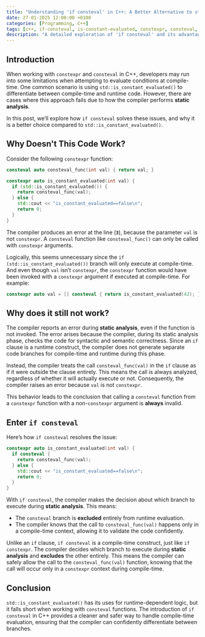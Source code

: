 ```yaml
---
title: "Understanding 'if consteval' in C++: A Better Alternative to std::is_constant_evaluated()"
date: 27-01-2025 12:00:00 +0100
categories: [Programming, C++]
tags: [c++, if-consteval, is-constant-evaluated, constexpr, consteval, compile-time, static-analysis, consteval-functions]
description: "A detailed exploration of 'if consteval' and its advantages over std::is_constant_evaluated() in C++."
---
```


## Introduction

When working with `constexpr` and `consteval` in C++, developers may run into some limitations when attempting to evaluate conditions at compile-time. One common scenario is using `std::is_constant_evaluated()` to differentiate between compile-time and runtime code. However, there are cases where this approach fails due to how the compiler performs **static analysis**.

In this post, we’ll explore how `if consteval` solves these issues, and why it is a better choice compared to `std::is_constant_evaluated()`.

## Why Doesn't This Code Work?

Consider the following `constexpr` function:

```c++
consteval auto consteval_func(int val) { return val; }

constexpr auto is_constant_evaluated(int val) {
  if (std::is_constant_evaluated()) {
    return consteval_func(val);
  } else {
    std::cout << "is_constant_evaluated==false\n";
    return 0;
  }
}
```

The compiler produces an error at the line (**`3`**), because the parameter `val` is not `constexpr`. A `consteval` function like `consteval_func()` can only be called with `constexpr` arguments.

Logically, this seems unnecessary since the `if (std::is_constant_evaluated())` branch will only execute at compile-time. And even though `val` isn’t `constexpr`, the `constexpr` function would have been invoked with a `constexpr` argument if executed at compile-time. For example:

```c++
constexpr auto val = [] consteval { return is_constant_evaluated(42); }();
```

## Why does it still not work?

The compiler reports an error during **static analysis**, even if the function is not invoked. The error arises because the compiler, during its static analysis phase, checks the code for syntactic and semantic correctness. Since an `if` clause is a runtime construct, the compiler does not generate separate code branches for compile-time and runtime during this phase.

Instead, the compiler treats the call `consteval_func(val)` in the `if` clause as if it were outside the clause entirely. This means the call is always analyzed, regardless of whether it will actually execute or not. Consequently, the compiler raises an error because `val` is not `constexpr`.

This behavior leads to the conclusion that calling a `consteval` function from a `constexpr` function with a non-`constexpr` argument is **always** invalid.

## Enter `if consteval`

Here’s how `if consteval` resolves the issue:

```c++
constexpr auto is_constant_evaluated(int val) {
  if consteval {
    return consteval_func(val);
  } else {
    std::cout << "is_constant_evaluated==false\n";
    return 0;
  }
}
```

With `if consteval`, the compiler makes the decision about which branch to execute during **static analysis**. This means:

* The `consteval` branch is **excluded** entirely from runtime evaluation.
* The compiler knows that the call to `consteval_func(val)` happens only in a compile-time context, allowing it to validate the code confidently.

Unlike an `if` clause, `if consteval` is a compile-time construct, just like `if constexpr`. The compiler decides which branch to execute during **static analysis** and **excludes** the other entirely. This means the compiler can safely allow the call to the `consteval_func(val)` function, knowing that the call will occur only in a `constexpr` context during compile-time.

## Conclusion

`std::is_constant_evaluated()` has its uses for runtime-dependent logic, but it falls short when working with `consteval` functions. The introduction of `if consteval` in C++ provides a cleaner and safer way to handle compile-time evaluation, ensuring that the compiler can confidently differentiate between branches.
